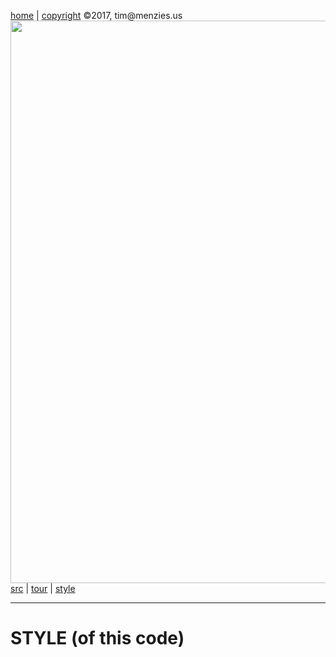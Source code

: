[home](http://tiny.cc/koffeed) |
[copyright](https://github.com/koffeed/src/blob/master/LICENSE.md) &copy;2017, tim&commat;menzies.us<br>
[<img width=900 src=https://raw.githubusercontent.com/koffeed/src/master/img/header.png>](http://tiny.cc/koffeed)<br>
[src](https://github.com/koffeed/src/tree/master/lib) |
[tour](https://github.com/koffeed/src/blob/master/docs/TOUR.md) |
[style](https://github.com/koffeed/src/blob/master/docs/STYLE.md) 
______

# STYLE (of this code)

